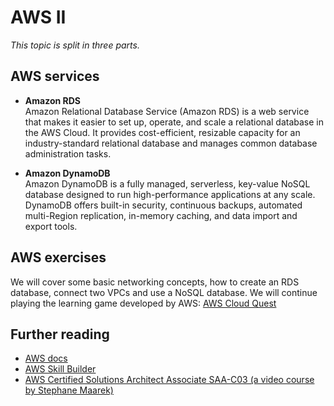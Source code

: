 # AWS II
*This topic is split in three parts.*

## AWS services
- **Amazon RDS** \
Amazon Relational Database Service (Amazon RDS) is a web service that makes it easier to set up, operate, and scale a relational database in the AWS Cloud. It provides cost-efficient, resizable capacity for an industry-standard relational database and manages common database administration tasks.

- **Amazon DynamoDB** \
 Amazon DynamoDB is a fully managed, serverless, key-value NoSQL database designed to run high-performance applications at any scale. DynamoDB offers built-in security, continuous backups, automated multi-Region replication, in-memory caching, and data import and export tools.

## AWS exercises
We will cover some basic networking concepts, how to create an RDS database, connect two VPCs and use a NoSQL database. We will continue playing the learning game developed by AWS: [AWS Cloud Quest](https://explore.skillbuilder.aws/learn/course/11458/play/42651/play-cloud-quest-cloud-practitioner)

## Further reading
- [AWS docs](https://docs.aws.amazon.com/?nc2=h_ql_doc_do)
- [AWS Skill Builder](https://explore.skillbuilder.aws/) 
- [AWS Certified Solutions Architect Associate SAA-C03 (a video course by Stephane Maarek)](https://www.udemy.com/course/aws-certified-solutions-architect-associate-saa-c03/)
